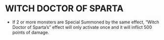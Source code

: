 # WITCH DOCTOR OF SPARTA

*   If 2 or more monsters are Special Summoned by the same effect, “Witch Doctor of Sparta’s” effect will only activate once and it will inflict 500 points of damage.
